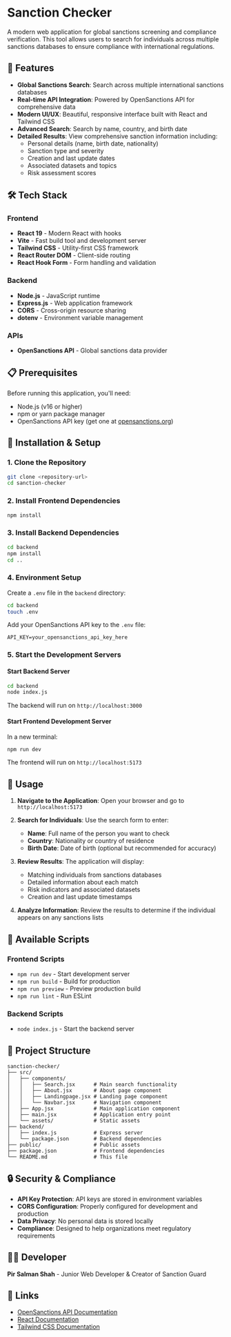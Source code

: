 # Sanction Checker

A modern web application for global sanctions screening and compliance verification. This tool allows users to search for individuals across multiple sanctions databases to ensure compliance with international regulations.

## 🌟 Features

- **Global Sanctions Search**: Search across multiple international sanctions databases
- **Real-time API Integration**: Powered by OpenSanctions API for comprehensive data
- **Modern UI/UX**: Beautiful, responsive interface built with React and Tailwind CSS
- **Advanced Search**: Search by name, country, and birth date
- **Detailed Results**: View comprehensive sanction information including:
  - Personal details (name, birth date, nationality)
  - Sanction type and severity
  - Creation and last update dates
  - Associated datasets and topics
  - Risk assessment scores

## 🛠️ Tech Stack

### Frontend
- **React 19** - Modern React with hooks
- **Vite** - Fast build tool and development server
- **Tailwind CSS** - Utility-first CSS framework
- **React Router DOM** - Client-side routing
- **React Hook Form** - Form handling and validation

### Backend
- **Node.js** - JavaScript runtime
- **Express.js** - Web application framework
- **CORS** - Cross-origin resource sharing
- **dotenv** - Environment variable management

### APIs
- **OpenSanctions API** - Global sanctions data provider

## 📋 Prerequisites

Before running this application, you'll need:

- Node.js (v16 or higher)
- npm or yarn package manager
- OpenSanctions API key (get one at [opensanctions.org](https://opensanctions.org))

## 🚀 Installation & Setup

### 1. Clone the Repository
```bash
git clone <repository-url>
cd sanction-checker
```

### 2. Install Frontend Dependencies
```bash
npm install
```

### 3. Install Backend Dependencies
```bash
cd backend
npm install
cd ..
```

### 4. Environment Setup
Create a `.env` file in the `backend` directory:
```bash
cd backend
touch .env
```

Add your OpenSanctions API key to the `.env` file:
```
API_KEY=your_opensanctions_api_key_here
```

### 5. Start the Development Servers

#### Start Backend Server
```bash
cd backend
node index.js
```
The backend will run on `http://localhost:3000`

#### Start Frontend Development Server
In a new terminal:
```bash
npm run dev
```
The frontend will run on `http://localhost:5173`

## 📖 Usage

1. **Navigate to the Application**: Open your browser and go to `http://localhost:5173`

2. **Search for Individuals**: Use the search form to enter:
   - **Name**: Full name of the person you want to check
   - **Country**: Nationality or country of residence
   - **Birth Date**: Date of birth (optional but recommended for accuracy)

3. **Review Results**: The application will display:
   - Matching individuals from sanctions databases
   - Detailed information about each match
   - Risk indicators and associated datasets
   - Creation and last update timestamps

4. **Analyze Information**: Review the results to determine if the individual appears on any sanctions lists

## 🔧 Available Scripts

### Frontend Scripts
- `npm run dev` - Start development server
- `npm run build` - Build for production
- `npm run preview` - Preview production build
- `npm run lint` - Run ESLint

### Backend Scripts
- `node index.js` - Start the backend server

## 📁 Project Structure

```
sanction-checker/
├── src/
│   ├── components/
│   │   ├── Search.jsx      # Main search functionality
│   │   ├── About.jsx       # About page component
│   │   ├── Landingpage.jsx # Landing page component
│   │   └── Navbar.jsx      # Navigation component
│   ├── App.jsx             # Main application component
│   ├── main.jsx            # Application entry point
│   └── assets/             # Static assets
├── backend/
│   ├── index.js            # Express server
│   └── package.json        # Backend dependencies
├── public/                 # Public assets
├── package.json            # Frontend dependencies
└── README.md               # This file
```

## 🔒 Security & Compliance

- **API Key Protection**: API keys are stored in environment variables
- **CORS Configuration**: Properly configured for development and production
- **Data Privacy**: No personal data is stored locally
- **Compliance**: Designed to help organizations meet regulatory requirements

## 👨‍💻 Developer

**Pir Salman Shah** - Junior Web Developer & Creator of Sanction Guard

## 🔗 Links

- [OpenSanctions API Documentation](https://docs.opensanctions.org/)
- [React Documentation](https://react.dev/)
- [Tailwind CSS Documentation](https://tailwindcss.com/docs)


